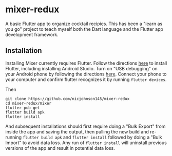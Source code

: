 # mixer-redux

A basic Flutter app to organize cocktail recipies. This has been a "learn as you go" project to
teach myself both the Dart language and the Flutter app development framework.

## Installation
Installing Mixer currently requires Flutter. Follow the directions [here](https://flutter.dev/docs/get-started/install)
to install Flutter, including installing Android Studio. Turn on "USB debugging" on your Android phone
by following the directions [here](https://www.verizonwireless.com/support/knowledge-base-215055/).
Connect your phone to your computer and confirm flutter recognizes it by running `flutter devices`.

Then

```
git clone https://github.com/nicjohnson145/mixer-redux
cd mixer-redux/mixer
flutter pub get
flutter build apk
flutter install
```

And subsequent installations should first require doing a "Bulk Export" from inside the app and saving
the output, then pulling the new build and re-running `flutter build apk` and `flutter install` followed
by doing a "Bulk Import" to avoid data loss. Any run of `flutter install` will uninstall previous
versions of the app and result in potential data loss.
